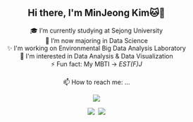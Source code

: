 <div align="center">

  ## Hi there, I'm MinJeong Kim🐱🐾

🎓 I’m currently studying at Sejong University<br>
🌱 I’m now majoring in Data Science<br>
✨ I'm working on Environmental Big Data Analysis Laboratory<br>
🌊 I'm interested in Data Analysis & Data Visualization<br>
⚡ Fun fact: My MBTI -> *EST(F)J*<br><br>
📫 How to reach me: ...

 <a href="https://hits.seeyoufarm.com"><img src="https://hits.seeyoufarm.com/api/count/incr/badge.svg?url=https%3A%2F%2Fgithub.com%2Fisakacindy&count_bg=%23C6EBC5&title_bg=%23838383&icon=git.svg&icon_color=%23E7E7E7&title=hits&edge_flat=false"/></a>
 
  <a href="https://www.instagram.com/isakacindy/" target="_blank"><img src="https://img.shields.io/badge/isakacindy-FFFDDE?style=flat-square&logo=Instagram&logoColor=Black"/></a>&nbsp;
  <a href="https://isakacindy.github.io/" target="_blank"><img src="https://img.shields.io/badge/isakacindy-D6E5FA?style=flat-square&logo=Github&logoColor=Black"/></a>

<!--
---
### 🔥 My Tech Stack 🔥
Techs that I've used at least once

<img src="https://img.shields.io/badge/-C-A8B9CC?style=flat-square&logo=c&logoColor=white"/></a>
<img src="https://img.shields.io/badge/-Pyton-3776AB?style=flat-square&logo=Python&logoColor=white"/></a>
<img src="https://img.shields.io/badge/-Android-success?style=flat-square&logo=Android&logoColor=white"/></a>
<img src="https://img.shields.io/badge/-Java-007396?style=flat-square&logo=Java&logoColor=white"/></a>
<img src="https://img.shields.io/badge/-Kotlin-0095D5?style=flat-square&logo=Kotlin&logoColor=white"/></a>
<img src="https://img.shields.io/badge/-JavaScript-F7DF1E?style=flat-square&logo=JavaScript&logoColor=white"/></a>
<img src="https://img.shields.io/badge/-HTML5-E34F26?style=flat-square&logo=CSS3&logoColor=white"/></a>
<img src="https://img.shields.io/badge/-CSS3-1572B6?style=flat-square&logo=HTML5&logoColor=white"/></a>


<img src="https://img.shields.io/badge/-SQLite-003B57?style=flat-square&logo=SQLite&logoColor=white"/></a>
<img src="https://img.shields.io/badge/-Firebase-yellow?style=flat-square&logo=Firebase&logoColor=white"/></a>
<img src="https://img.shields.io/badge/-Git-F05032?style=flat-square&logo=Git&logoColor=white"/></a>
<img src="https://img.shields.io/badge/-Notion-000000?style=flat-square&logo=Notion&logoColor=white"/></a>
-->

</div>
